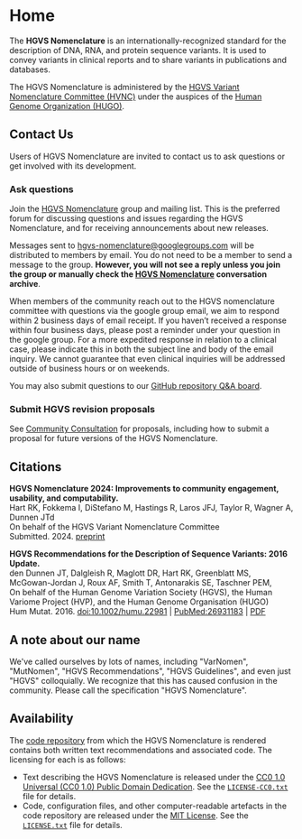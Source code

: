 # Home

The **HGVS Nomenclature** is an internationally-recognized standard for the description of DNA, RNA, and protein sequence variants.
It is used to convey variants in clinical reports and to share variants in publications and databases.

The HGVS Nomenclature is administered by the [HGVS Variant Nomenclature Committee (HVNC)](hvnc.md) under the auspices of the [Human Genome Organization (HUGO)](https://hugo-int.org/).

[//]: # (!!! note "Join Us")
[//]: # ()
[//]: # (    If you are interested in joining the HVNC and contributing to the maintenance of the HGVS Nomenclature, please see the [Call for Members]&#40;call-for-members.md&#41;.)
[//]: # (    Applications are due **April 1, 2024**.)

## Contact Us

Users of HGVS Nomenclature are invited to contact us to ask questions or get involved with its development.

### Ask questions

Join the [HGVS Nomenclature](https://groups.google.com/g/hgvs-nomenclature)
group and mailing list. This is the preferred forum for discussing questions
and issues regarding the HGVS Nomenclature, and for receiving announcements
about new releases.

Messages sent to
[hgvs-nomenclature@googlegroups.com](mailto:hgvs-nomenclature@googlegroups.com)
will be distributed to members by email. You do not need to be a member to send
a message to the group. **However, you will not see a reply unless you join the
group or manually check the [HGVS Nomenclature](https://groups.google.com/g/hgvs-nomenclature)
conversation archive**.

When members of the community reach out to the HGVS nomenclature committee with
questions via the google group email, we aim to respond within 2 business days
of email receipt. If you haven’t received a response within four business days,
please post a reminder under your question in the google group. For a more
expedited response in relation to a clinical case, please indicate this in both
the subject line and body of the email inquiry. We cannot guarantee that even
clinical inquiries will be addressed outside of business hours or on weekends.

You may also submit questions to our
[GitHub repository Q&A board](<https://github.com/HGVSnomenclature/hgvs-nomenclature/discussions/new?category=q-a>).

### Submit HGVS revision proposals

See [Community Consultation](consultation/index.md) for proposals, including
  how to submit a proposal for future versions of the HGVS Nomenclature.

## Citations

**HGVS Nomenclature 2024: Improvements to community engagement, usability, and computability.**
<br/>Hart RK, Fokkema I, DiStefano M, Hastings R, Laros JFJ, Taylor R, Wagner A, Dunnen JTd
<br/>On behalf of the HGVS Variant Nomenclature Committee
<br/>Submitted. 2024. [preprint](doi:10.31219/osf.io/92gfd)

**HGVS Recommendations for the Description of Sequence Variants: 2016 Update.**
<br/>den Dunnen JT, Dalgleish R, Maglott DR, Hart RK, Greenblatt MS, McGowan-Jordan J, Roux AF, Smith T, Antonarakis SE, Taschner PEM,
<br/>On behalf of the Human Genome Variation Society (HGVS), the Human Variome Project (HVP), and the Human Genome Organisation (HUGO)
<br/>Hum Mutat. 2016. [doi:10.1002/humu.22981](http://dx.doi.org/10.1002/humu.22981) | [PubMed:26931183](https://www.ncbi.nlm.nih.gov/pubmed/26931183) | [PDF](http://onlinelibrary.wiley.com/doi/10.1002/humu.22981/pdf)

## A note about our name

We've called ourselves by lots of names, including "VarNomen", "MutNomen", "HGVS
Recommendations", "HGVS Guidelines", and even just "HGVS" colloquially. We
recognize that this has caused confusion in the community. Please call the
specification "HGVS Nomenclature".

## Availability

The [code repository](https://github.com/HGVSnomenclature/hgvs-nomenclature/) from which the HGVS Nomenclature is rendered contains both written text recommendations and associated code. The licensing for each is as follows:

* Text describing the HGVS Nomenclature is released under the [CC0 1.0 Universal (CC0 1.0) Public Domain Dedication](https://creativecommons.org/publicdomain/zero/1.0/). See the [`LICENSE-CC0.txt`](LICENSE-CC0.txt) file for details.
* Code, configuration files, and other computer-readable artefacts in the code repository are released under the [MIT License](https://opensource.org/licenses/MIT). See the [`LICENSE.txt`](LICENSE.txt) file for details.
